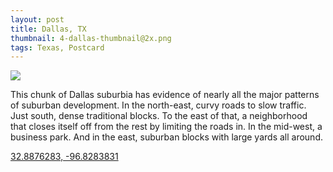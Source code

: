 ```yaml
---
layout: post
title: Dallas, TX
thumbnail: 4-dallas-thumbnail@2x.png
tags: Texas, Postcard
---
```

<img class="map" src="{{ site.baseurl }}/public/images/4-dallas@2x.png"/>

This chunk of Dallas suburbia has evidence of nearly all the major patterns of
suburban development. In the north-east, curvy roads to slow traffic. Just south,
dense traditional blocks. To the east of that, a neighborhood that closes itself
off from the rest by limiting the roads in. In the mid-west, a business park.
And in the east, suburban blocks with large yards all around.

[32.8876283, -96.8283831](https://goo.gl/maps/28oqYQojWzo)
